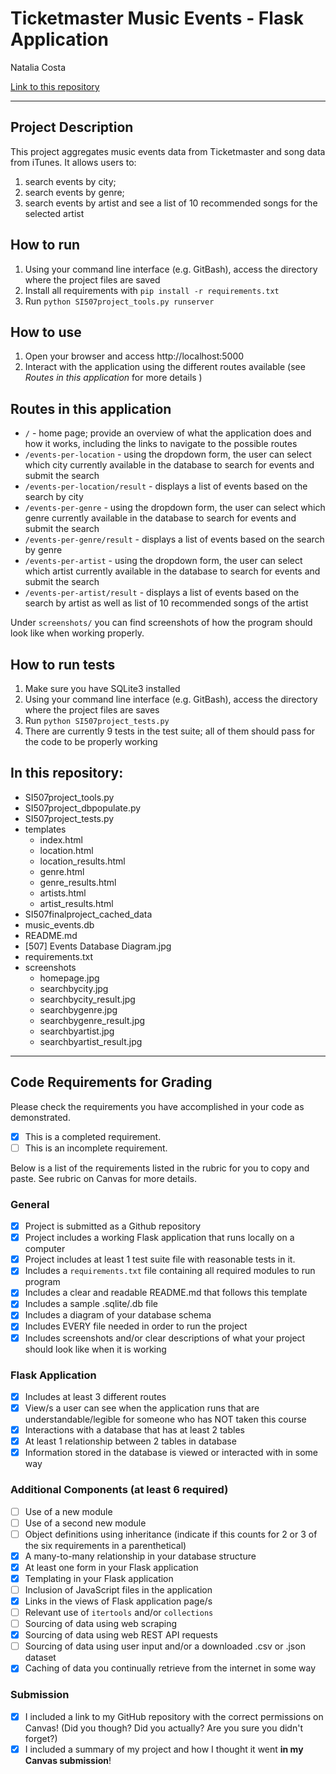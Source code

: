 # Ticketmaster Music Events - Flask Application

Natalia Costa

[Link to this repository](https://github.com/MNataliaCosta/SI507_finalproject)

---

## Project Description
This project aggregates music events data from Ticketmaster and song data from iTunes. It allows users to:
1. search events by city;
2. search events by genre;
3. search events by artist and see a list of 10 recommended songs for the selected artist

## How to run
1. Using your command line interface (e.g. GitBash), access the directory where the project files are saved  
2. Install all requirements with `pip install -r requirements.txt`
3. Run `python SI507project_tools.py runserver`

## How to use
1. Open your browser and access http://localhost:5000
2. Interact with the application using the different routes available (see *Routes in this application* for more details )

## Routes in this application
* `/` - home page; provide an overview of what the application does and how it works, including the links to navigate to the possible routes
* `/events-per-location` - using the dropdown form, the user can select which city currently available in the database to search for events and submit the search
* `/events-per-location/result` - displays a list of events based on the search by city
* `/events-per-genre` - using the dropdown form, the user can select which genre currently available in the database to search for events and submit the search
* `/events-per-genre/result` - displays a list of events based on the search by genre
* `/events-per-artist` - using the dropdown form, the user can select which artist currently available in the database to search for events and submit the search
* `/events-per-artist/result` - displays a list of events based on the search by artist as well as list of 10 recommended songs of the artist

Under `screenshots/` you can find screenshots of how the program should look like when working properly.

## How to run tests
1. Make sure you have SQLite3 installed
2. Using your command line interface (e.g. GitBash), access the directory where the project files are saves
3. Run `python SI507project_tests.py`
4. There are currently 9 tests in the test suite; all of them should pass for the code to be properly working

## In this repository:
- SI507project_tools.py
- SI507project_dbpopulate.py
- SI507project_tests.py
- templates
  - index.html
  - location.html
  - location_results.html
  - genre.html
  - genre_results.html
  - artists.html
  - artist_results.html
- SI507finalproject_cached_data
- music_events.db
- README.md
- [507] Events Database Diagram.jpg
- requirements.txt
- screenshots
  - homepage.jpg
  - searchbycity.jpg
  - searchbycity_result.jpg
  - searchbygenre.jpg
  - searchbygenre_result.jpg
  - searchbyartist.jpg
  - searchbyartist_result.jpg

---
## Code Requirements for Grading
Please check the requirements you have accomplished in your code as demonstrated.
- [x] This is a completed requirement.
- [ ] This is an incomplete requirement.

Below is a list of the requirements listed in the rubric for you to copy and paste.  See rubric on Canvas for more details.

### General
- [x] Project is submitted as a Github repository
- [x] Project includes a working Flask application that runs locally on a computer
- [x] Project includes at least 1 test suite file with reasonable tests in it.
- [x] Includes a `requirements.txt` file containing all required modules to run program
- [x] Includes a clear and readable README.md that follows this template
- [x] Includes a sample .sqlite/.db file
- [x] Includes a diagram of your database schema
- [x] Includes EVERY file needed in order to run the project
- [x] Includes screenshots and/or clear descriptions of what your project should look like when it is working

### Flask Application
- [x] Includes at least 3 different routes
- [x] View/s a user can see when the application runs that are understandable/legible for someone who has NOT taken this course
- [x] Interactions with a database that has at least 2 tables
- [x] At least 1 relationship between 2 tables in database
- [x] Information stored in the database is viewed or interacted with in some way

### Additional Components (at least 6 required)
- [ ] Use of a new module
- [ ] Use of a second new module
- [ ] Object definitions using inheritance (indicate if this counts for 2 or 3 of the six requirements in a parenthetical)
- [x] A many-to-many relationship in your database structure
- [x] At least one form in your Flask application
- [x] Templating in your Flask application
- [ ] Inclusion of JavaScript files in the application
- [x] Links in the views of Flask application page/s
- [ ] Relevant use of `itertools` and/or `collections`
- [ ] Sourcing of data using web scraping
- [x] Sourcing of data using web REST API requests
- [ ] Sourcing of data using user input and/or a downloaded .csv or .json dataset
- [x] Caching of data you continually retrieve from the internet in some way

### Submission
- [x] I included a link to my GitHub repository with the correct permissions on Canvas! (Did you though? Did you actually? Are you sure you didn't forget?)
- [x] I included a summary of my project and how I thought it went **in my Canvas submission**!

